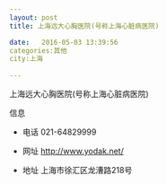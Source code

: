 ```yaml
--- 
layout: post 
title: 上海远大心胸医院(号称上海心脏病医院)

date:   2016-05-03 13:39:56 
categories:其他  
city:上海
  
--- 
```

   
上海远大心胸医院(号称上海心脏病医院)

信息
 - 电话 021-64829999

 - 网址 http://www.yodak.net/

 - 地址 上海市徐汇区龙漕路218号


